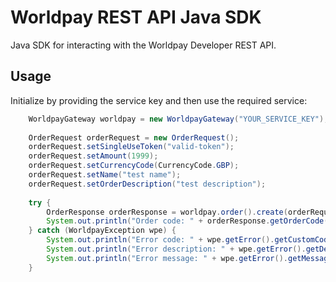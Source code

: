 Worldpay REST API Java SDK
=====================

Java SDK for interacting with the Worldpay Developer REST API.

## Usage

Initialize by providing the service key and then use the required service:
```java	
	WorldpayGateway worldpay = new WorldpayGateway("YOUR_SERVICE_KEY");
	
	OrderRequest orderRequest = new OrderRequest();
	orderRequest.setSingleUseToken("valid-token");
	orderRequest.setAmount(1999);
	orderRequest.setCurrencyCode(CurrencyCode.GBP);
	orderRequest.setName("test name");
	orderRequest.setOrderDescription("test description");
	
	try {
	    OrderResponse orderResponse = worldpay.order().create(orderRequest);
	    System.out.println("Order code: " + orderResponse.getOrderCode());
	} catch (WorldpayException wpe) {
	    System.out.println("Error code: " + wpe.getError().getCustomCode());
	    System.out.println("Error description: " + wpe.getError().getDescription());
	    System.out.println("Error message: " + wpe.getError().getMessage());
	}
```
